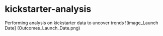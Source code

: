 # kickstarter-analysis
Performing analysis on kickstarter data to uncover trends
![image_Launch Date] (Outcomes_Launch_Date.png)
